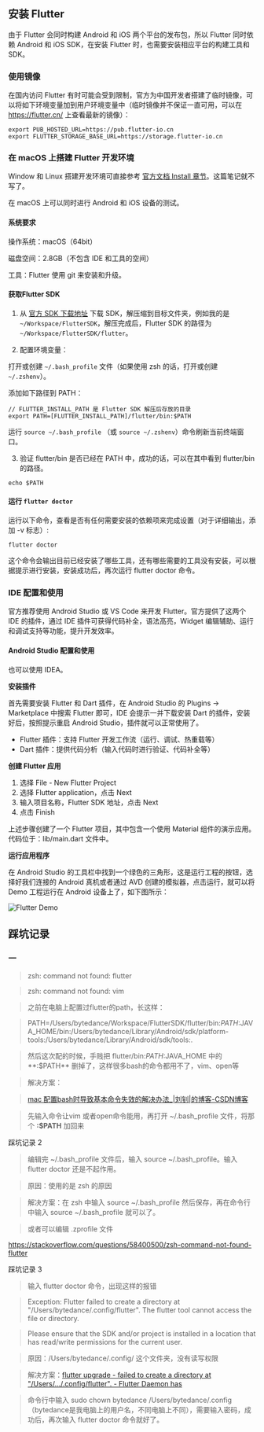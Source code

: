 ## 安装 Flutter

由于 Flutter 会同时构建 Android 和 iOS 两个平台的发布包，所以 Flutter 同时依赖 Android 和 iOS SDK，在安装 Flutter 时，也需要安装相应平台的构建工具和 SDK。

### 使用镜像

在国内访问 Flutter 有时可能会受到限制，官方为中国开发者搭建了临时镜像，可以将如下环境变量加到用户环境变量中（临时镜像并不保证一直可用，可以在 https://flutter.cn/ 上查看最新的镜像）：

```
export PUB_HOSTED_URL=https://pub.flutter-io.cn
export FLUTTER_STORAGE_BASE_URL=https://storage.flutter-io.cn
```

### 在 macOS 上搭建 Flutter 开发环境

Window 和 Linux 搭建开发环境可直接参考 [官方文档 Install 章节](https://flutter.dev/docs/get-started/install)。这篇笔记就不写了。

在 macOS 上可以同时进行 Android 和 iOS 设备的测试。

#### 系统要求

操作系统：macOS（64bit）

磁盘空间：2.8GB（不包含 IDE 和工具的空间）

工具：Flutter 使用 git 来安装和升级。

#### 获取Flutter SDK

1. 从 [官方 SDK 下载地址]( https://flutter.dev/docs/development/tools/sdk/releases) 下载 SDK，解压缩到目标文件夹，例如我的是 `~/Workspace/FlutterSDK`，解压完成后，Flutter SDK 的路径为 `~/Workspace/FlutterSDK/flutter`。

2. 配置环境变量：

打开或创建 `~/.bash_profile` 文件（如果使用 zsh 的话，打开或创建 `~/.zshenv`）。

添加如下路径到 PATH：

```
// FLUTTER_INSTALL_PATH 是 Flutter SDK 解压后存放的目录
export PATH=[FLUTTER_INSTALL_PATH]/flutter/bin:$PATH
```

运行 `source ~/.bash_profile` （或 `source ~/.zshenv`）命令刷新当前终端窗口。

3. 验证 flutter/bin 是否已经在 PATH 中，成功的话，可以在其中看到 flutter/bin 的路径。

```
echo $PATH
```

#### 运行 `flutter doctor`

运行以下命令，查看是否有任何需要安装的依赖项来完成设置（对于详细输出，添加 -v 标志）:

```
flutter doctor
```

这个命令会输出目前已经安装了哪些工具，还有哪些需要的工具没有安装，可以根据提示进行安装，安装成功后，再次运行 flutter doctor 命令。

### IDE 配置和使用

官方推荐使用 Android Studio 或 VS Code 来开发 Flutter。官方提供了这两个 IDE 的插件，通过 IDE 插件可获得代码补全，语法高亮，Widget 编辑辅助、运行和调试支持等功能，提升开发效率。

#### Android Studio 配置和使用

也可以使用 IDEA。

**安装插件**

首先需要安装 Flutter 和 Dart 插件，在 Android Studio 的 Plugins -> Marketplace 中搜索 Flutter 即可，IDE 会提示一并下载安装 Dart 的插件，安装好后，按照提示重启 Android Studio，插件就可以正常使用了。

-   Flutter 插件：支持 Flutter 开发工作流（运行、调试、热重载等）
-   Dart 插件：提供代码分析（输入代码时进行验证、代码补全等）

**创建 Flutter 应用**

1.  选择 File - New Flutter Project
2.  选择 Flutter application，点击 Next
3.  输入项目名称，Flutter SDK 地址，点击 Next
4.  点击 Finish

上述步骤创建了一个 Flutter 项目，其中包含一个使用 Material 组件的演示应用。代码位于：lib/main.dart 文件中。

**运行应用程序**

在 Android Studio 的工具栏中找到一个绿色的三角形，这是运行工程的按钮，选择好我们连接的 Android 真机或者通过 AVD 创建的模拟器，点击运行，就可以将 Demo 工程运行在 Android 设备上了，如下图所示：

![Flutter Demo](https://gitee.com/owenlee233/image_store/raw/master/202109042245817.png)

## 踩坑记录

### 一

> zsh: command not found: flutter

> zsh: command not found: vim

> 之前在电脑上配置过flutter的path，长这样：

> PATH=/Users/bytedance/Workspace/FlutterSDK/flutter/bin:$PATH:$JAVA_HOME/bin:/Users/bytedance/Library/Android/sdk/platform-tools:/Users/bytedance/Library/Android/sdk/tools:.

> 然后这次配的时候，手贱把 flutter/bin:$PATH:$JAVA_HOME 中的**:$PATH** 删掉了，这样很多bash的命令都用不了，vim、open等

> 解决方案：

> [mac 配置bash时导致基本命令失效的解决办法_|刘钊|的博客-CSDN博客](https://blog.csdn.net/weixin_40200876/article/details/87938005)

> 先输入命令让vim 或者open命令能用，再打开 ~/.bash_profile 文件，将那个 **:$PATH** 加回来

踩坑记录 2

> 编辑完 ~/.bash_profile 文件后，输入 source ~/.bash_profile。输入flutter doctor 还是不起作用。

> 原因：使用的是 zsh 的原因

> 解决方案：在 zsh 中输入 source ~/.bash_profile 然后保存，再在命令行中输入 source ~/.bash_profile 就可以了。

> 或者可以编辑 .zprofile 文件

https://stackoverflow.com/questions/58400500/zsh-command-not-found-flutter

踩坑记录 3

> 输入 flutter doctor 命令，出现这样的报错

> Exception: Flutter failed to create a directory at "/Users/bytedance/.config/flutter". The flutter tool cannot access the file or directory.

> Please ensure that the SDK and/or project is installed in a location that has read/write permissions for the current user.

> 原因：/Users/bytedance/.config/ 这个文件夹，没有读写权限

> 解决方案：[flutter upgrade - failed to create a directory at "/Users/.../.config/flutter". - Flutter Daemon has](https://stackoverflow.com/questions/66601502/flutter-upgrade-failed-to-create-a-directory-at-users-config-flutter)

> 命令行中输入 sudo chown bytedance /Users/bytedance/.config （bytedance是我电脑上的用户名，不同电脑上不同），需要输入密码，成功后，再次输入 flutter doctor 命令就好了。